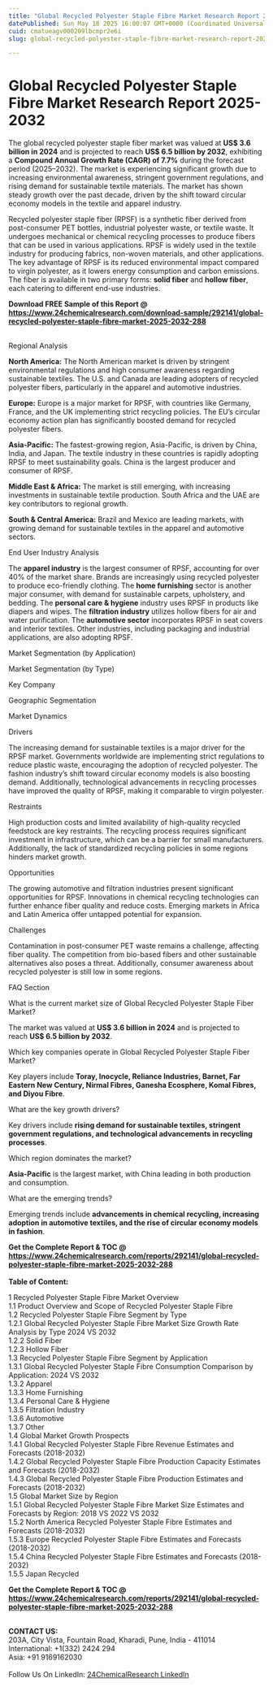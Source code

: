 ```yaml
---
title: "Global Recycled Polyester Staple Fibre Market Research Report 2025-2032"
datePublished: Sun May 18 2025 16:00:07 GMT+0000 (Coordinated Universal Time)
cuid: cmatueagv000209lbcmpr2e6i
slug: global-recycled-polyester-staple-fibre-market-research-report-2025-2032

---
```


# Global Recycled Polyester Staple Fibre Market Research Report 2025-2032

<p>The global recycled polyester staple fiber market was valued at <strong>US$ 3.6 billion in 2024</strong> and is projected to reach <strong>US$ 6.5 billion by 2032</strong>, exhibiting a <strong>Compound Annual Growth Rate (CAGR) of 7.7%</strong> during the forecast period (2025–2032). The market is experiencing significant growth due to increasing environmental awareness, stringent government regulations, and rising demand for sustainable textile materials. The market has shown steady growth over the past decade, driven by the shift toward circular economy models in the textile and apparel industry.</p><p>
</p><p>Recycled polyester staple fiber (RPSF) is a synthetic fiber derived from post-consumer PET bottles, industrial polyester waste, or textile waste. It undergoes mechanical or chemical recycling processes to produce fibers that can be used in various applications. RPSF is widely used in the textile industry for producing fabrics, non-woven materials, and other applications. The key advantage of RPSF is its reduced environmental impact compared to virgin polyester, as it lowers energy consumption and carbon emissions. The fiber is available in two primary forms: <strong>solid fiber</strong> and <strong>hollow fiber</strong>, each catering to different end-use industries.</p><div><b>Download FREE Sample of this Report @ 
            <a href="https://www.24chemicalresearch.com/download-sample/292141/global-recycled-polyester-staple-fibre-market-2025-2032-288">
            https://www.24chemicalresearch.com/download-sample/292141/global-recycled-polyester-staple-fibre-market-2025-2032-288</a></b></div><br><p>
Regional Analysis</p><p>
</p><p><strong>North America:</strong> The North American market is driven by stringent environmental regulations and high consumer awareness regarding sustainable textiles. The U.S. and Canada are leading adopters of recycled polyester fibers, particularly in the apparel and automotive industries.</p><p>
</p><p><strong>Europe:</strong> Europe is a major market for RPSF, with countries like Germany, France, and the UK implementing strict recycling policies. The EU’s circular economy action plan has significantly boosted demand for recycled polyester fibers.</p><p>
</p><p><strong>Asia-Pacific:</strong> The fastest-growing region, Asia-Pacific, is driven by China, India, and Japan. The textile industry in these countries is rapidly adopting RPSF to meet sustainability goals. China is the largest producer and consumer of RPSF.</p><p>
</p><p><strong>Middle East &amp; Africa:</strong> The market is still emerging, with increasing investments in sustainable textile production. South Africa and the UAE are key contributors to regional growth.</p><p>
</p><p><strong>South &amp; Central America:</strong> Brazil and Mexico are leading markets, with growing demand for sustainable textiles in the apparel and automotive sectors.</p><p>
End User Industry Analysis</p><p>
</p><p>The <strong>apparel industry</strong> is the largest consumer of RPSF, accounting for over 40% of the market share. Brands are increasingly using recycled polyester to produce eco-friendly clothing. The <strong>home furnishing</strong> sector is another major consumer, with demand for sustainable carpets, upholstery, and bedding. The <strong>personal care &amp; hygiene</strong> industry uses RPSF in products like diapers and wipes. The <strong>filtration industry</strong> utilizes hollow fibers for air and water purification. The <strong>automotive sector</strong> incorporates RPSF in seat covers and interior textiles. Other industries, including packaging and industrial applications, are also adopting RPSF.</p><p>
Market Segmentation (by Application)</p><p>
</p><p>
Market Segmentation (by Type)</p><p>
</p><p>
Key Company</p><p>
</p><p>
Geographic Segmentation</p><p>
</p><p>
Market Dynamics</p><p>
Drivers</p><p>
</p><p>The increasing demand for sustainable textiles is a major driver for the RPSF market. Governments worldwide are implementing strict regulations to reduce plastic waste, encouraging the adoption of recycled polyester. The fashion industry’s shift toward circular economy models is also boosting demand. Additionally, technological advancements in recycling processes have improved the quality of RPSF, making it comparable to virgin polyester.</p><p>
Restraints</p><p>
</p><p>High production costs and limited availability of high-quality recycled feedstock are key restraints. The recycling process requires significant investment in infrastructure, which can be a barrier for small manufacturers. Additionally, the lack of standardized recycling policies in some regions hinders market growth.</p><p>
Opportunities</p><p>
</p><p>The growing automotive and filtration industries present significant opportunities for RPSF. Innovations in chemical recycling technologies can further enhance fiber quality and reduce costs. Emerging markets in Africa and Latin America offer untapped potential for expansion.</p><p>
Challenges</p><p>
</p><p>Contamination in post-consumer PET waste remains a challenge, affecting fiber quality. The competition from bio-based fibers and other sustainable alternatives also poses a threat. Additionally, consumer awareness about recycled polyester is still low in some regions.</p><p>
FAQ Section</p><p>
What is the current market size of Global Recycled Polyester Staple Fiber Market?</p><p>
</p><p>The market was valued at <strong>US$ 3.6 billion in 2024</strong> and is projected to reach <strong>US$ 6.5 billion by 2032</strong>.</p><p>
Which key companies operate in Global Recycled Polyester Staple Fiber Market?</p><p>
</p><p>Key players include <strong>Toray, Inocycle, Reliance Industries, Barnet, Far Eastern New Century, Nirmal Fibres, Ganesha Ecosphere, Komal Fibres, and Diyou Fibre</strong>.</p><p>
What are the key growth drivers?</p><p>
</p><p>Key drivers include <strong>rising demand for sustainable textiles, stringent government regulations, and technological advancements in recycling processes</strong>.</p><p>
Which region dominates the market?</p><p>
</p><p><strong>Asia-Pacific</strong> is the largest market, with China leading in both production and consumption.</p><p>
What are the emerging trends?</p><p>
</p><p>Emerging trends include <strong>advancements in chemical recycling, increasing adoption in automotive textiles, and the rise of circular economy models in fashion</strong>.</p>

<div><b>Get the Complete Report & TOC @ 
            <a href="https://www.24chemicalresearch.com/reports/292141/global-recycled-polyester-staple-fibre-market-2025-2032-288">
            https://www.24chemicalresearch.com/reports/292141/global-recycled-polyester-staple-fibre-market-2025-2032-288</a></b></div><br>
            <b>Table of Content:</b><p>1 Recycled Polyester Staple Fibre Market Overview<br />
    1.1 Product Overview and Scope of Recycled Polyester Staple Fibre<br />
    1.2 Recycled Polyester Staple Fibre Segment by Type<br />
        1.2.1 Global Recycled Polyester Staple Fibre Market Size Growth Rate Analysis by Type 2024 VS 2032<br />
        1.2.2 Solid Fiber<br />
        1.2.3 Hollow Fiber<br />
    1.3 Recycled Polyester Staple Fibre Segment by Application<br />
        1.3.1 Global Recycled Polyester Staple Fibre Consumption Comparison by Application: 2024 VS 2032<br />
        1.3.2 Apparel<br />
        1.3.3 Home Furnishing<br />
        1.3.4 Personal Care & Hygiene<br />
        1.3.5 Filtration Industry<br />
        1.3.6 Automotive<br />
        1.3.7 Other<br />
    1.4 Global Market Growth Prospects<br />
        1.4.1 Global Recycled Polyester Staple Fibre Revenue Estimates and Forecasts (2018-2032)<br />
        1.4.2 Global Recycled Polyester Staple Fibre Production Capacity Estimates and Forecasts (2018-2032)<br />
        1.4.3 Global Recycled Polyester Staple Fibre Production Estimates and Forecasts (2018-2032)<br />
    1.5 Global Market Size by Region<br />
        1.5.1 Global Recycled Polyester Staple Fibre Market Size Estimates and Forecasts by Region: 2018 VS 2022 VS 2032<br />
        1.5.2 North America Recycled Polyester Staple Fibre Estimates and Forecasts (2018-2032)<br />
        1.5.3 Europe Recycled Polyester Staple Fibre Estimates and Forecasts (2018-2032)<br />
        1.5.4 China Recycled Polyester Staple Fibre Estimates and Forecasts (2018-2032)<br />
        1.5.5 Japan Recycled</p>

<div><b>Get the Complete Report & TOC @ 
            <a href="https://www.24chemicalresearch.com/reports/292141/global-recycled-polyester-staple-fibre-market-2025-2032-288">
            https://www.24chemicalresearch.com/reports/292141/global-recycled-polyester-staple-fibre-market-2025-2032-288</a></b></div><br>

<b>CONTACT US:</b><br>
            203A, City Vista, Fountain Road, Kharadi, Pune, India - 411014<br>
            International: +1(332) 2424 294<br>
            Asia: +91 9169162030 <br><br>
            Follow Us On LinkedIn: <a href="https://www.linkedin.com/company/24chemicalresearch/">24ChemicalResearch LinkedIn</a>